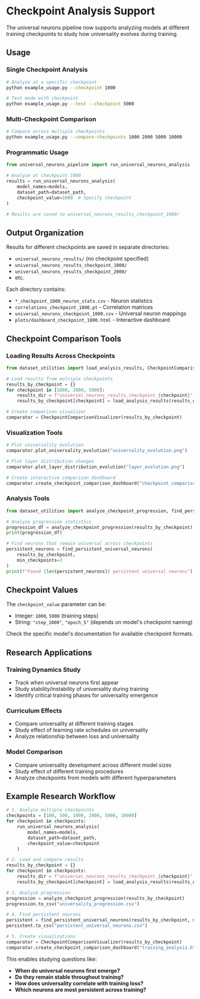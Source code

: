 # Checkpoint Analysis Support

The universal neurons pipeline now supports analyzing models at different training checkpoints to study how universality evolves during training.

## Usage

### Single Checkpoint Analysis

```bash
# Analyze at a specific checkpoint
python example_usage.py --checkpoint 1000

# Test mode with checkpoint
python example_usage.py --test --checkpoint 5000
```

### Multi-Checkpoint Comparison

```bash
# Compare across multiple checkpoints
python example_usage.py --compare-checkpoints 1000 2000 5000 10000
```

### Programmatic Usage

```python
from universal_neurons_pipeline import run_universal_neurons_analysis

# Analyze at checkpoint 1000
results = run_universal_neurons_analysis(
    model_names=models,
    dataset_path=dataset_path,
    checkpoint_value=1000  # Specify checkpoint
)

# Results are saved to universal_neurons_results_checkpoint_1000/
```

## Output Organization

Results for different checkpoints are saved in separate directories:
- `universal_neurons_results/` (no checkpoint specified)
- `universal_neurons_results_checkpoint_1000/`
- `universal_neurons_results_checkpoint_2000/`
- etc.

Each directory contains:
- `*_checkpoint_1000_neuron_stats.csv` - Neuron statistics
- `correlations_checkpoint_1000.pt` - Correlation matrices
- `universal_neurons_checkpoint_1000.csv` - Universal neuron mappings
- `plots/dashboard_checkpoint_1000.html` - Interactive dashboard

## Checkpoint Comparison Tools

### Loading Results Across Checkpoints

```python
from dataset_utilities import load_analysis_results, CheckpointComparisonVisualizer

# Load results from multiple checkpoints
results_by_checkpoint = {}
for checkpoint in [1000, 2000, 5000]:
    results_dir = f"universal_neurons_results_checkpoint_{checkpoint}"
    results_by_checkpoint[checkpoint] = load_analysis_results(results_dir)

# Create comparison visualizer
comparator = CheckpointComparisonVisualizer(results_by_checkpoint)
```

### Visualization Tools

```python
# Plot universality evolution
comparator.plot_universality_evolution("universality_evolution.png")

# Plot layer distribution changes
comparator.plot_layer_distribution_evolution("layer_evolution.png")

# Create interactive comparison dashboard
comparator.create_checkpoint_comparison_dashboard("checkpoint_comparison.html")
```

### Analysis Tools

```python
from dataset_utilities import analyze_checkpoint_progression, find_persistent_universal_neurons

# Analyze progression statistics
progression_df = analyze_checkpoint_progression(results_by_checkpoint)
print(progression_df)

# Find neurons that remain universal across checkpoints
persistent_neurons = find_persistent_universal_neurons(
    results_by_checkpoint, 
    min_checkpoints=3
)
print(f"Found {len(persistent_neurons)} persistent universal neurons")
```

## Checkpoint Values

The `checkpoint_value` parameter can be:
- Integer: `1000`, `5000` (training steps)
- String: `"step_1000"`, `"epoch_5"` (depends on model's checkpoint naming)

Check the specific model's documentation for available checkpoint formats.

## Research Applications

### Training Dynamics Study
- Track when universal neurons first appear
- Study stability/instability of universality during training
- Identify critical training phases for universality emergence

### Curriculum Effects
- Compare universality at different training stages
- Study effect of learning rate schedules on universality
- Analyze relationship between loss and universality

### Model Comparison
- Compare universality development across different model sizes
- Study effect of different training procedures
- Analyze checkpoints from models with different hyperparameters

## Example Research Workflow

```python
# 1. Analyze multiple checkpoints
checkpoints = [100, 500, 1000, 2000, 5000, 10000]
for checkpoint in checkpoints:
    run_universal_neurons_analysis(
        model_names=models,
        dataset_path=dataset_path,
        checkpoint_value=checkpoint
    )

# 2. Load and compare results
results_by_checkpoint = {}
for checkpoint in checkpoints:
    results_dir = f"universal_neurons_results_checkpoint_{checkpoint}"
    results_by_checkpoint[checkpoint] = load_analysis_results(results_dir)

# 3. Analyze progression
progression = analyze_checkpoint_progression(results_by_checkpoint)
progression.to_csv("universality_progression.csv")

# 4. Find persistent neurons
persistent = find_persistent_universal_neurons(results_by_checkpoint, min_checkpoints=4)
persistent.to_csv("persistent_universal_neurons.csv")

# 5. Create visualizations
comparator = CheckpointComparisonVisualizer(results_by_checkpoint)
comparator.create_checkpoint_comparison_dashboard("training_analysis.html")
```

This enables studying questions like:
- **When do universal neurons first emerge?**
- **Do they remain stable throughout training?**
- **How does universality correlate with training loss?**
- **Which neurons are most persistent across training?**